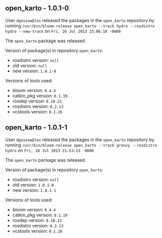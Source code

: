 ## open_karto - 1.0.1-0

User `dgossow@lex` released the packages in the `open_karto` repository by running `/usr/bin/bloom-release open_karto --track hydro --rosdistro hydro --new-track` on `Fri, 26 Jul 2013 23:06:10 -0000`

The `open_karto` package was released.

Version of package(s) in repository `open_karto`:
- rosdistro version: `null`
- old version: `null`
- new version: `1.0.1-0`

Versions of tools used:
- bloom version: `0.4.4`
- catkin_pkg version: `0.1.19`
- rosdep version: `0.10.21`
- rosdistro version: `0.2.13`
- vcstools version: `0.1.26`


## open_karto - 1.0.1-1

User `dgossow@lex` released the packages in the `open_karto` repository by running `/usr/bin/bloom-release open_karto --track groovy --rosdistro hydro` on `Fri, 26 Jul 2013 21:53:23 -0000`

The `open_karto` package was released.

Version of package(s) in repository `open_karto`:
- rosdistro version: `null`
- old version: `1.0.1-0`
- new version: `1.0.1-1`

Versions of tools used:
- bloom version: `0.4.4`
- catkin_pkg version: `0.1.19`
- rosdep version: `0.10.21`
- rosdistro version: `0.2.13`
- vcstools version: `0.1.26`


